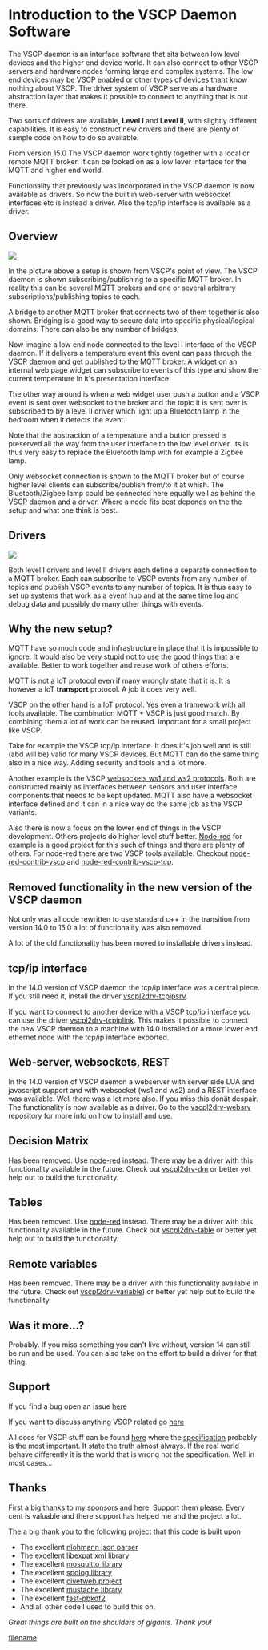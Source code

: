 # Introduction to the VSCP Daemon Software

The VSCP daemon is an interface software that sits between low level devices and the higher end device world. It can also connect to other VSCP servers and hardware nodes forming large and complex systems. The low end devices may be VSCP enabled or other types of devices thant know nothing about VSCP. The driver system of VSCP serve as a hardware abstraction layer that makes it possible to connect to anything that is out there. 

Two sorts of drivers are available, **Level I** and **Level II**, with slightly different capabilities. It is easy to construct new drivers and there are plenty of sample code on how to do so available.

From version 15.0 The VSCP daemon work tightly together with a local or remote MQTT broker. It can be looked on as a low lever interface for the MQTT and higher end world. 

Functionality that previously was incorporated in the VSCP daemon is now available as drivers. So now the built in web-server with websocket interfaces etc is instead a driver. Also the tcp/ip interface is available as a driver.

## Overview

![](./images/vscpd_connection_overview.png)

In the picture above a setup is shown from VSCP's point of view. The VSCP daemon is shown subscribing/publishing to a specific MQTT broker. In reality this can be several MQTT brokers and one or several arbitrary subscriptions/publishing topics to each.

A bridge to another MQTT broker that connects two of them together is also shown. Bridging is a good way to secure data into specific physical/logical domains. There can also be any number of bridges.

Now imagine a low end node connected to the level I interface of the VSCP daemon. If it delivers a temperature event this event can pass through the VSCP daemon and get published to the MQTT broker. A widget on an internal web page widget can subscribe to events of this type and show the current temperature in it's presentation interface.

The other way around is when a web widget user push a button and a VSCP event is sent over websocket to the broker and the topic it is sent over is subscribed to by a level II driver which light up a Bluetooth lamp in the bedroom when it detects the event.

Note that the abstraction of a temperature and a button pressed is preserved all the way from the user interface to the low level driver. Its is thus very easy to replace the Bluetooth lamp with for example a Zigbee lamp.

Only websocket connection is shown to the MQTT broker but of course higher level clients can subscribe/publish from/to it at whish. The Bluetooth/Zigbee lamp could be connected here equally well as behind the VSCP daemon and a driver. Where a node fits best depends on the the setup and what one think is best.

## Drivers

![](./images/vscpd_drv_structure.png)

Both level I drivers and level II drivers each define a separate connection to a MQTT broker. Each can subscribe to VSCP events from any number of topics and publish VSCP events to any number of topics. It is thus easy to set up systems that work as a event hub and at the same time log and debug data and possibly do many other things with events.

## Why the new setup?

MQTT have so much code and infrastructure in place that it is impossible to ignore. It would also be very stupid not to use the good things that are available. Better to work together and reuse work of others efforts.

MQTT is not a IoT protocol even if many wrongly state that it is. It is however a IoT **transport** protocol. A job it does very well. 

VSCP on the other hand is a IoT protocol. Yes even a framework with all tools available. The combination MQTT + VSCP is just good match.  By combining them a lot of work can be reused. Important for a small project like VSCP. 

Take for example the VSCP tcp/ip interface. It does it's job well and is still (abd will be) valid for many VSCP devices. But MQTT can do the same thing also in a nice way. Adding security and tools and a lot more.

Another example is the VSCP [websockets ws1 and ws2 protocols](https://grodansparadis.github.io/vscp-doc-spec/#/./vscp_websocket). Both are constructed mainly as interfaces between sensors and user interface components that needs to be kept updated. MQTT also have a websocket interface defined and it can in a nice way do the same job as the VSCP variants.

Also there is now a focus on the lower end of things in the VSCP development. Others projects do higher level stuff better. [Node-red](https://nodered.org/) for example is a good project for this such of things and there are plenty of others. For node-red there are two VSCP tools available. Checkout [node-red-contrib-vscp](https://flows.nodered.org/node/node-red-contrib-vscp) and [node-red-contrib-vscp-tcp](https://flows.nodered.org/node/node-red-contrib-vscp-tcp).

## Removed functionality in the new version of the VSCP daemon

Not only was all code rewritten to use standard c++ in the transition from version 14.0 to 15.0 a lot of functionality was also removed. 

A lot of the old functionality has been moved to installable drivers instead.

## tcp/ip interface
In the 14.0 version of VSCP daemon the tcp/ip interface was a central piece. If you still need it, install the driver [vscpl2drv-tcpipsrv](https://github.com/grodansparadis/vscpl2drv-tcpipsrv).

If you want to connect to another device with a VSCP tcp/ip interface you can use the driver [vscpl2drv-tcpiplink](https://github.com/grodansparadis/vscpl2drv-tcpiplink). This makes it possible to connect the new VSCP daemon to a machine with 14.0 installed or a more lower end ethernet node with the tcp/ip interface exported.

## Web-server, websockets, REST
In the 14.0 version of VSCP daemon a webserver with server side LUA and javascript support and with websocket (ws1 and ws2) and a REST interface was available. Well there was a lot more also. If you miss this donät despair. The functionality is now available as a driver. Go to the [vscpl2drv-websrv](https://github.com/grodansparadis/vscpl2drv-websrv) repository for more info on how to install and use.

## Decision Matrix
Has been removed. Use [node-red](https://nodered.org/) instead. There may be a driver with this functionality available in the future. Check out [vscpl2drv-dm](https://github.com/grodansparadis/vscpl2drv-dm) or better yet help out to build the functionality.

## Tables
Has been removed. Use [node-red](https://nodered.org/) instead. There may be a driver with this functionality available in the future. Check out [vscpl2drv-table](https://github.com/grodansparadis/vscpl2drv-table) or better yet help out to build the functionality.

## Remote variables
Has been removed. There may be a driver with this functionality available in the future. Check out [vscpl2drv-variable](https://github.com/grodansparadis/vscpl2drv-variable)) or better yet help out to build the functionality.

## Was it more...?
Probably. If you miss something you can't live without, version 14 can still be run and be used. You can also take on the effort to build a driver for that thing. 

## Support
If you find a bug open an issue [here](https://github.com/grodansparadis/vscp/issues)

If you want to discuss anything VSCP related go [here](https://github.com/grodansparadis/vscp/discussions)

All docs for VSCP stuff can be found [here](https://docs.vscp.org/) where the [specification](https://grodansparadis.github.io/vscp-doc-spec/#/) probably is the most important. It state the truth almost always. If the real world behave differently it is the world that is wrong not the specification. Well in most cases...

## Thanks
First a big thanks to my [sponsors](https://github.com/sponsors/grodansparadis) and [here](https://vscp.org). Support them please. Every cent is valuable and there support has helped me and the project a lot.

The a big thank you to the following project that this code is built upon

* The excellent [nlohmann json parser](https://github.com/nlohmann/json)
* The excellent [libexpat xml library](https://github.com/libexpat/libexpat)
* The excellent [mosquitto library](https://github.com/eclipse/mosquitto)
* The excellent [spdlog library](https://github.com/gabime/spdlog)
* The excellent [civetweb project](https://github.com/civetweb/civetweb)
* The excellent [mustache library](https://github.com/janl/mustache.js)
* The excellent [fast-pbkdf2](https://github.com/ctz/fastpbkdf2)
* And all other code I used to build this on.

_Great things are built on the shoulders of gigants. Thank you!_

[filename](./bottom_copyright.md ':include')
